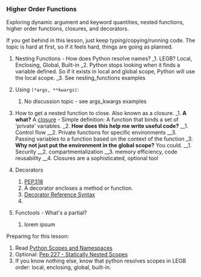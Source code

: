 
### Higher Order Functions

Exploring dynamic argument and keyword quantities, nested functions, higher order functions, closures, and decorators.

If you get behind in this lesson, just keep typing/copying/running code. The topic is hard at first, so if it feels hard, things are going as planned.

1. Nesting Functions - How does Python resolve names?
    _1. LEGB?  Local, Enclosing, Global, Built-in
    _2. Python stops looking when it finds a variable defined. So if it exists in local and global scope, Python will use the local scope.
    _3. See nesting_functions examples


2. Using `(*args, **kwargs)`:
    1. No discussion topic - see args_kwargs examples


3. How to get a nested function to close. Also known as a closure.
    _1. **A what?** A [closure](http://en.wikipedia.org/wiki/Closure_(computer_programming)) - Simple definition: A function that binds a set of 'private' variables.
    _2. **How does this help me write useful code?** 
        __1. Control flow
        __2. Private functions for specific environments
        __3. Passing variables to a function based on the context of the function
    _3. **Why not just put the environment in the global scope?** You could. 
        __1. Security
        __2. compartmentalization
        __3. memory efficiency, code reusability
        __4. Closures are a sophisticated, optional tool


4. Decorators 
    1. [PEP318](https://www.python.org/dev/peps/pep-0318/)
    2. A decorator encloses a method or function. 
    3. [Decorator Reference Syntax](https://docs.python.org/2/reference/compound_stmts.html#function-definitions)
    4. 


5. Functools - What's a partial?
    1. lorem ipsum



Preparing for this lesson:

1. Read [Python Scopes and Namespaces](https://docs.python.org/2/tutorial/classes.html#python-scopes-and-namespaces) 
2. Optional: [Pep 227 - Statically Nested Scopes](http://legacy.python.org/dev/peps/pep-0227/)
3. If you know nothing else, know that python resolves scopes in LEGB order: local, enclosing, global, built-in.
